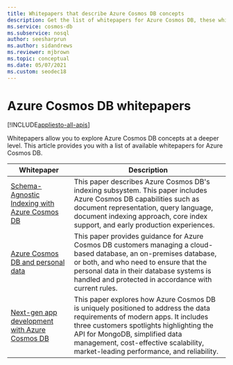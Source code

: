 ```yaml
---
title: Whitepapers that describe Azure Cosmos DB concepts
description: Get the list of whitepapers for Azure Cosmos DB, these whitepapers describe the concepts in depth.
ms.service: cosmos-db
ms.subservice: nosql
author: seesharprun
ms.author: sidandrews
ms.reviewer: mjbrown
ms.topic: conceptual
ms.date: 05/07/2021
ms.custom: seodec18
---
```


# Azure Cosmos DB whitepapers
[!INCLUDE[appliesto-all-apis](includes/appliesto-all-apis.md)]

Whitepapers allow you to explore Azure Cosmos DB concepts at a deeper level. This article provides you with a list of available whitepapers for Azure Cosmos DB.

| **Whitepaper** | **Description** |
| --- | --- |
|[Schema-Agnostic Indexing with Azure Cosmos DB](https://www.vldb.org/pvldb/vol8/p1668-shukla.pdf) | This paper describes Azure Cosmos DB's indexing subsystem. This paper includes Azure Cosmos DB capabilities such as document representation, query language, document indexing approach, core index support, and early production experiences.|
| [Azure Cosmos DB and personal data](https://servicetrust.microsoft.com/ViewPage/TrustDocuments?command=Download&downloadType=Document&downloadId=87cc6456-4b23-473c-94d3-6c713b8b8956&docTab=6d000410-c9e9-11e7-9a91-892aae8839ad_FAQ_and_White_Papers)| This paper provides guidance for Azure Cosmos DB customers managing a cloud-based database, an on-premises database, or both, and who need to ensure that the personal data in their database systems is handled and protected in accordance with current rules. |
|[Next-gen app development with Azure Cosmos DB](https://azure.microsoft.com/resources/microsoft-azure-cosmos-db-flexible-reliable-cloud-nosql-at-any-scale/) | This paper explores how Azure Cosmos DB is uniquely positioned to address the data requirements of modern apps. It includes three customers spotlights highlighting the API for MongoDB, simplified data management, cost-effective scalability, market-leading performance, and reliability. |
